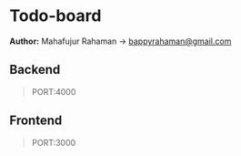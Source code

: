# Todo-board
**Author:**  Mahafujur Rahaman -> bappyrahaman@gmail.com

## Backend
  > PORT:4000


## Frontend 
   > PORT:3000
